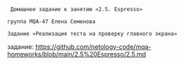 ``` Домашнее задание к занятию «2.5. Espresso»```

```группа MQA-47 Елена Семенова```

```Задание «Реализация теста на проверку главного экрана»```

задание:  https://github.com/netology-code/mqa-homeworks/blob/main/2.5%20Espresso/2.5.md